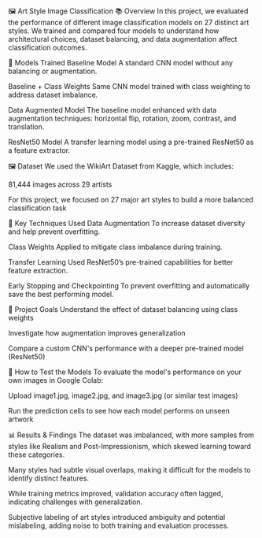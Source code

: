 🖼️ Art Style Image Classification
📚 Overview
In this project, we evaluated the performance of different image classification models on 27 distinct art styles.
We trained and compared four models to understand how architectural choices, dataset balancing, and data augmentation affect classification outcomes.

🧠 Models Trained
Baseline Model
A standard CNN model without any balancing or augmentation.

Baseline + Class Weights
Same CNN model trained with class weighting to address dataset imbalance.

Data Augmented Model
The baseline model enhanced with data augmentation techniques: horizontal flip, rotation, zoom, contrast, and translation.

ResNet50 Model
A transfer learning model using a pre-trained ResNet50 as a feature extractor.

🖼️ Dataset
We used the WikiArt Dataset from Kaggle, which includes:

81,444 images across 29 artists

For this project, we focused on 27 major art styles to build a more balanced classification task

🧰 Key Techniques Used
Data Augmentation
To increase dataset diversity and help prevent overfitting.

Class Weights
Applied to mitigate class imbalance during training.

Transfer Learning
Used ResNet50’s pre-trained capabilities for better feature extraction.

Early Stopping and Checkpointing
To prevent overfitting and automatically save the best performing model.

🎯 Project Goals
Understand the effect of dataset balancing using class weights

Investigate how augmentation improves generalization

Compare a custom CNN's performance with a deeper pre-trained model (ResNet50)

🧪 How to Test the Models
To evaluate the model's performance on your own images in Google Colab:

Upload image1.jpg, image2.jpg, and image3.jpg (or similar test images)

Run the prediction cells to see how each model performs on unseen artwork

📊 Results & Findings
The dataset was imbalanced, with more samples from styles like Realism and Post-Impressionism, which skewed learning toward these categories.

Many styles had subtle visual overlaps, making it difficult for the models to identify distinct features.

While training metrics improved, validation accuracy often lagged, indicating challenges with generalization.

Subjective labeling of art styles introduced ambiguity and potential mislabeling, adding noise to both training and evaluation processes.
